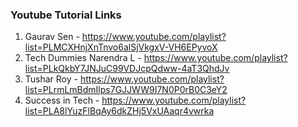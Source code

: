### Youtube Tutorial Links

1. Gaurav Sen - https://www.youtube.com/playlist?list=PLMCXHnjXnTnvo6alSjVkgxV-VH6EPyvoX
2. Tech Dummies Narendra L - https://www.youtube.com/playlist?list=PLkQkbY7JNJuC99VDJcpQdww-4aT3QhdJv
3. Tushar Roy - https://www.youtube.com/playlist?list=PLrmLmBdmIlps7GJJWW9I7N0P0rB0C3eY2
4. Success in Tech - https://www.youtube.com/playlist?list=PLA8lYuzFlBqAy6dkZHj5VxUAaqr4vwrka
